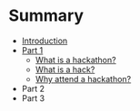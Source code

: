 # Summary

* [Introduction](intro/introduction.md)
* [Part 1](part-1/README.md)
    * [What is a hackathon?](part-1/what_is_a_hackathon.md)
    * [What is a hack?](part-1/what_is_a_hack.md)
    * [Why attend a hackathon?](part-1/why_attend_a_hackathon.md)
* Part 2
* Part 3
